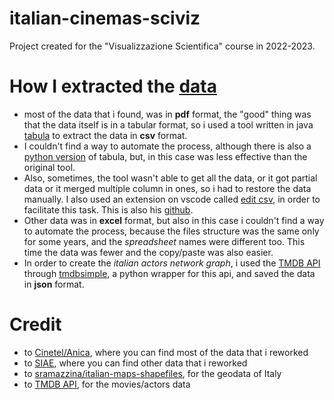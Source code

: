 # italian-cinemas-sciviz
Project created for the "Visualizzazione Scientifica" course in 2022-2023.

# How I extracted the [data](#credit)
- most of the data that i found, was in **pdf** format, the "good" thing was that the data itself is in a tabular format, so i used a tool written in java [tabula](https://tabula.technology/) to extract the data in **csv** format. 
- I couldn't find a way to automate the process, although there is also a [python version](https://pypi.org/project/tabula-py/) of tabula, but, in this case was less effective than the original tool.
- Also, sometimes, the tool wasn't able to get all the data, or it got partial data or it merged multiple column in ones, so i had to restore the data manually. I also used an extension on vscode called [edit csv](https://marketplace.visualstudio.com/items?itemName=janisdd.vscode-edit-csv), in order to facilitate this task. This is also his [github](https://github.com/janisdd/vscode-edit-csv).
- Other data was in **excel** format, but also in this case i couldn't find a way to automate the process, because the files structure was the same only for some years, and the *spreadsheet* names were different too. This time the data was fewer and the copy/paste was also easier.
- In order to create the *italian actors network graph*, i used the [TMDB API](https://developers.themoviedb.org/3/getting-started/introduction) through [tmdbsimple](https://github.com/celiao/tmdbsimple), a python wrapper for this api, and saved the data in **json** format.

# Credit
- to [Cinetel/Anica](https://www.cinetel.it/pages/studi_e_ricerche.php), where you can find most of the data that i reworked
- to [SIAE](https://www.siae.it/it/cosa-facciamo/dati-dello-spettacolo/), where you can find other data that i reworked
- to [sramazzina/italian-maps-shapefiles](https://github.com/sramazzina/italian-maps-shapefiles), for the geodata of Italy
- to [TMDB API](https://developers.themoviedb.org/3/getting-started/introduction), for the movies/actors data